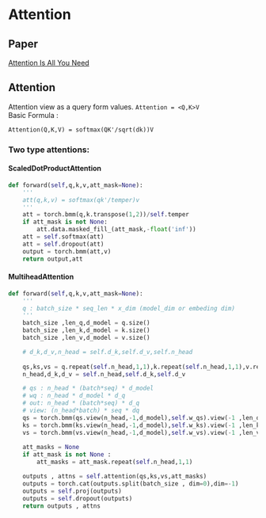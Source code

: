 # Attention

## Paper
[Attention Is All You Need](https://arxiv.org/abs/1706.03762)

## Attention
Attention view as a query form values. `Attention = <Q,K>V`   
Basic Formula :   
```
Attention(Q,K,V) = softmax(QK'/sqrt(dk))V
```


### Two type attentions: 
#### ScaledDotProductAttention
```python
def forward(self,q,k,v,att_mask=None):
	'''
	att(q,k,v) = softmax(qk'/temper)v
	'''
	att = torch.bmm(q,k.transpose(1,2))/self.temper
	if att_mask is not None:
		att.data.masked_fill_(att_mask,-float('inf'))
	att = self.softmax(att)
	att = self.dropout(att)
	output = torch.bmm(att,v)
	return output,att

```

#### MultiheadAttention
```python
def forward(self,q,k,v,att_mask=None):
	'''
	q : batch_size * seq_len * x_dim (model_dim or embeding dim)
	'''
	batch_size ,len_q,d_model = q.size()
	batch_size ,len_k,d_model = k.size()
	batch_size ,len_v,d_model = v.size()

	# d_k,d_v,n_head = self.d_k,self.d_v,self.n_head
	
	qs,ks,vs = q.repeat(self.n_head,1,1),k.repeat(self.n_head,1,1),v.repeat(self.n_head,1,1)
	n_head,d_k,d_v = self.n_head,self.d_k,self.d_v

	# qs : n_head * (batch*seq) * d_model
	# wq : n_head * d_model * d_q
	# out: n_head * (batch*seq) * d_q
	# view: (n_head*batch) * seq * dq
	qs = torch.bmm(qs.view(n_head,-1,d_model),self.w_qs).view(-1 ,len_q ,d_k)
	ks = torch.bmm(ks.view(n_head,-1,d_model),self.w_ks).view(-1 ,len_k ,d_k)
	vs = torch.bmm(vs.view(n_head,-1,d_model),self.w_vs).view(-1 ,len_v ,d_v)
	
	att_masks = None
	if att_mask is not None :
		att_masks = att_mask.repeat(self.n_head,1,1)

	outputs , attns = self.attention(qs,ks,vs,att_masks)
	outputs = torch.cat(outputs.split(batch_size , dim=0),dim=-1)
	outputs = self.proj(outputs)
	outputs = self.dropout(outputs)
	return outputs , attns


```